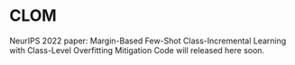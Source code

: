 # CLOM
NeurIPS 2022 paper: Margin-Based Few-Shot Class-Incremental Learning with Class-Level Overfitting Mitigation
Code will released here soon.
